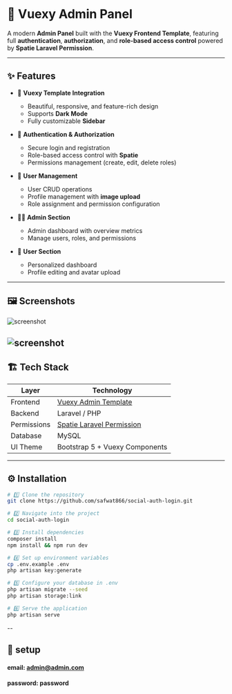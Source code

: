 # 🧭 Vuexy Admin Panel

A modern **Admin Panel** built with the **Vuexy Frontend Template**, featuring full **authentication**, **authorization**, and **role-based access control** powered by **Spatie Laravel Permission**.

---

## ✨ Features

- 🎨 **Vuexy Template Integration**
  - Beautiful, responsive, and feature-rich design
  - Supports **Dark Mode**
  - Fully customizable **Sidebar**

- 🔐 **Authentication & Authorization**
  - Secure login and registration
  - Role-based access control with **Spatie**
  - Permissions management (create, edit, delete roles)

- 👥 **User Management**
  - User CRUD operations
  - Profile management with **image upload**
  - Role assignment and permission configuration

- 🧑‍💼 **Admin Section**
  - Admin dashboard with overview metrics
  - Manage users, roles, and permissions

- 👤 **User Section**
  - Personalized dashboard
  - Profile editing and avatar upload

---
## 🖼️ Screenshots
![screenshot](https://i.ibb.co/whs6rRd7/Screenshot-2025-10-09-at-7-01-07-PM.png)

![screenshot](https://i.ibb.co/849w6V0j/Screenshot-2025-10-09-at-7-02-48-PM.png)
---

## 🏗️ Tech Stack

| Layer | Technology |
|-------|-------------|
| Frontend | [Vuexy Admin Template](https://themeforest.net/item/vuexy-vuejs-html-laravel-admin-dashboard-template/23328599) |
| Backend | Laravel / PHP |
| Permissions | [Spatie Laravel Permission](https://spatie.be/docs/laravel-permission) |
| Database | MySQL |
| UI Theme | Bootstrap 5 + Vuexy Components |

---

## ⚙️ Installation

```bash
# 1️⃣ Clone the repository
git clone https://github.com/safwat866/social-auth-login.git

# 2️⃣ Navigate into the project
cd social-auth-login

# 3️⃣ Install dependencies
composer install
npm install && npm run dev

# 4️⃣ Set up environment variables
cp .env.example .env
php artisan key:generate

# 5️⃣ Configure your database in .env
php artisan migrate --seed
php artisan storage:link

# 6️⃣ Serve the application
php artisan serve

```

-- 

## 🔧 setup

#### email: admin@admin.com
#### password: password